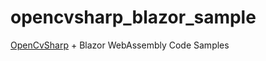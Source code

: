 # opencvsharp_blazor_sample

[OpenCvSharp](https://github.com/shimat/opencvsharp) + Blazor WebAssembly Code Samples

